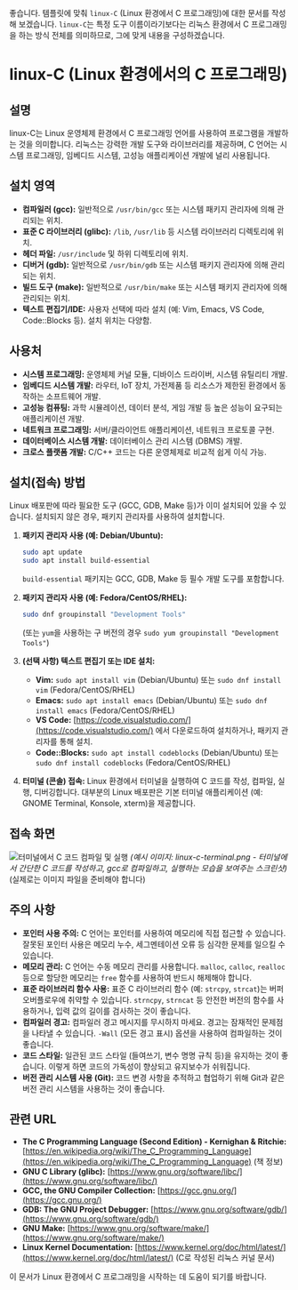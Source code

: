 좋습니다. 템플릿에 맞춰 `linux-C` (Linux 환경에서 C 프로그래밍)에 대한 문서를 작성해 보겠습니다.  `linux-C`는 특정 도구 이름이라기보다는 리눅스 환경에서 C 프로그래밍을 하는 방식 전체를 의미하므로, 그에 맞게 내용을 구성하겠습니다.

# linux-C (Linux 환경에서의 C 프로그래밍)

## 설명

linux-C는 Linux 운영체제 환경에서 C 프로그래밍 언어를 사용하여 프로그램을 개발하는 것을 의미합니다.  리눅스는 강력한 개발 도구와 라이브러리를 제공하며, C 언어는 시스템 프로그래밍, 임베디드 시스템, 고성능 애플리케이션 개발에 널리 사용됩니다.

## 설치 영역

- **컴파일러 (gcc):**  일반적으로 `/usr/bin/gcc` 또는 시스템 패키지 관리자에 의해 관리되는 위치.
- **표준 C 라이브러리 (glibc):**  `/lib`, `/usr/lib` 등 시스템 라이브러리 디렉토리에 위치.
- **헤더 파일:** `/usr/include` 및 하위 디렉토리에 위치.
- **디버거 (gdb):** 일반적으로 `/usr/bin/gdb` 또는 시스템 패키지 관리자에 의해 관리되는 위치.
- **빌드 도구 (make):** 일반적으로 `/usr/bin/make` 또는 시스템 패키지 관리자에 의해 관리되는 위치.
- **텍스트 편집기/IDE:**  사용자 선택에 따라 설치 (예: Vim, Emacs, VS Code, Code::Blocks 등).  설치 위치는 다양함.

## 사용처

- **시스템 프로그래밍:** 운영체제 커널 모듈, 디바이스 드라이버, 시스템 유틸리티 개발.
- **임베디드 시스템 개발:**  라우터, IoT 장치, 가전제품 등 리소스가 제한된 환경에서 동작하는 소프트웨어 개발.
- **고성능 컴퓨팅:**  과학 시뮬레이션, 데이터 분석, 게임 개발 등 높은 성능이 요구되는 애플리케이션 개발.
- **네트워크 프로그래밍:**  서버/클라이언트 애플리케이션, 네트워크 프로토콜 구현.
- **데이터베이스 시스템 개발:**  데이터베이스 관리 시스템 (DBMS) 개발.
- **크로스 플랫폼 개발:**  C/C++ 코드는 다른 운영체제로 비교적 쉽게 이식 가능.

## 설치(접속) 방법

Linux 배포판에 따라 필요한 도구 (GCC, GDB, Make 등)가 이미 설치되어 있을 수 있습니다.  설치되지 않은 경우, 패키지 관리자를 사용하여 설치합니다.

1. **패키지 관리자 사용 (예: Debian/Ubuntu):**
   ```bash
   sudo apt update
   sudo apt install build-essential
   ```
   `build-essential` 패키지는 GCC, GDB, Make 등 필수 개발 도구를 포함합니다.

2. **패키지 관리자 사용 (예: Fedora/CentOS/RHEL):**
   ```bash
   sudo dnf groupinstall "Development Tools"
   ```
   (또는 `yum`을 사용하는 구 버전의 경우 `sudo yum groupinstall "Development Tools"`)

3. **(선택 사항) 텍스트 편집기 또는 IDE 설치:**
    *   **Vim:** `sudo apt install vim` (Debian/Ubuntu) 또는 `sudo dnf install vim` (Fedora/CentOS/RHEL)
    *   **Emacs:** `sudo apt install emacs` (Debian/Ubuntu) 또는 `sudo dnf install emacs` (Fedora/CentOS/RHEL)
    *   **VS Code:**  [https://code.visualstudio.com/](https://code.visualstudio.com/) 에서 다운로드하여 설치하거나, 패키지 관리자를 통해 설치.
    *   **Code::Blocks:** `sudo apt install codeblocks` (Debian/Ubuntu) 또는 `sudo dnf install codeblocks` (Fedora/CentOS/RHEL)

4. **터미널 (콘솔) 접속:**  Linux 환경에서 터미널을 실행하여 C 코드를 작성, 컴파일, 실행, 디버깅합니다.  대부분의 Linux 배포판은 기본 터미널 애플리케이션 (예: GNOME Terminal, Konsole, xterm)을 제공합니다.

## 접속 화면

![터미널에서 C 코드 컴파일 및 실행](linux-c-terminal.png)
*(예시 이미지: linux-c-terminal.png -  터미널에서 간단한 C 코드를 작성하고, gcc로 컴파일하고, 실행하는 모습을 보여주는 스크린샷)*
(실제로는 이미지 파일을 준비해야 합니다)

## 주의 사항

- **포인터 사용 주의:** C 언어는 포인터를 사용하여 메모리에 직접 접근할 수 있습니다.  잘못된 포인터 사용은 메모리 누수, 세그멘테이션 오류 등 심각한 문제를 일으킬 수 있습니다.
- **메모리 관리:** C 언어는 수동 메모리 관리를 사용합니다.  `malloc`, `calloc`, `realloc` 등으로 할당한 메모리는 `free` 함수를 사용하여 반드시 해제해야 합니다.
- **표준 라이브러리 함수 사용:**  표준 C 라이브러리 함수 (예: `strcpy`, `strcat`)는 버퍼 오버플로우에 취약할 수 있습니다.  `strncpy`, `strncat` 등 안전한 버전의 함수를 사용하거나, 입력 값의 길이를 검사하는 것이 좋습니다.
- **컴파일러 경고:** 컴파일러 경고 메시지를 무시하지 마세요.  경고는 잠재적인 문제점을 나타낼 수 있습니다. `-Wall` (모든 경고 표시) 옵션을 사용하여 컴파일하는 것이 좋습니다.
- **코드 스타일:** 일관된 코드 스타일 (들여쓰기, 변수 명명 규칙 등)을 유지하는 것이 좋습니다.  이렇게 하면 코드의 가독성이 향상되고 유지보수가 쉬워집니다.
- **버전 관리 시스템 사용 (Git):**  코드 변경 사항을 추적하고 협업하기 위해 Git과 같은 버전 관리 시스템을 사용하는 것이 좋습니다.

## 관련 URL

- **The C Programming Language (Second Edition) - Kernighan & Ritchie:** [https://en.wikipedia.org/wiki/The_C_Programming_Language](https://en.wikipedia.org/wiki/The_C_Programming_Language) (책 정보)
- **GNU C Library (glibc):** [https://www.gnu.org/software/libc/](https://www.gnu.org/software/libc/)
- **GCC, the GNU Compiler Collection:** [https://gcc.gnu.org/](https://gcc.gnu.org/)
- **GDB: The GNU Project Debugger:** [https://www.gnu.org/software/gdb/](https://www.gnu.org/software/gdb/)
- **GNU Make:** [https://www.gnu.org/software/make/](https://www.gnu.org/software/make/)
- **Linux Kernel Documentation:** [https://www.kernel.org/doc/html/latest/](https://www.kernel.org/doc/html/latest/) (C로 작성된 리눅스 커널 문서)

이 문서가 Linux 환경에서 C 프로그래밍을 시작하는 데 도움이 되기를 바랍니다.
